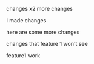 changes x2 more changes

I made changes

here are some more changes

changes that feature 1 won't see


feature1 work
